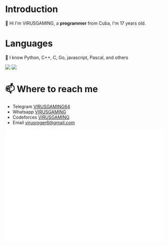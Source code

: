 # Introduction
👋 Hi I'm VIRUSGAMING, a **programmer** from Cuba, I'm 17 years old.

# Languages
👀 I know Python, C++, C, Go, javascript, Pascal, and others

![](https://raw.githubusercontent.com/VIRUSGAMING64/github-stats/master/generated/overview.svg#gh-dark-mode-only)
![](https://raw.githubusercontent.com/VIRUSGAMING64/github-stats/master/generated/languages.svg#gh-dark-mode-only)

# 📫 Where to reach me
- Telegram [VIRUSGAMING64](https://t.me/VIRUSGAMING64)
- Whatsapp [VIRUSGAMING](https://wa.me/+5356563068)
- Codeforces [VIRUSGAMING](https://codeforces.com/profile/VIRUSGAMING)
- Email virusroger6@gmail.com

![](https://raw.githubusercontent.com/VIRUSGAMING64/cf-stats/main/output/light_card.svg#gh-dark-mode-only)

